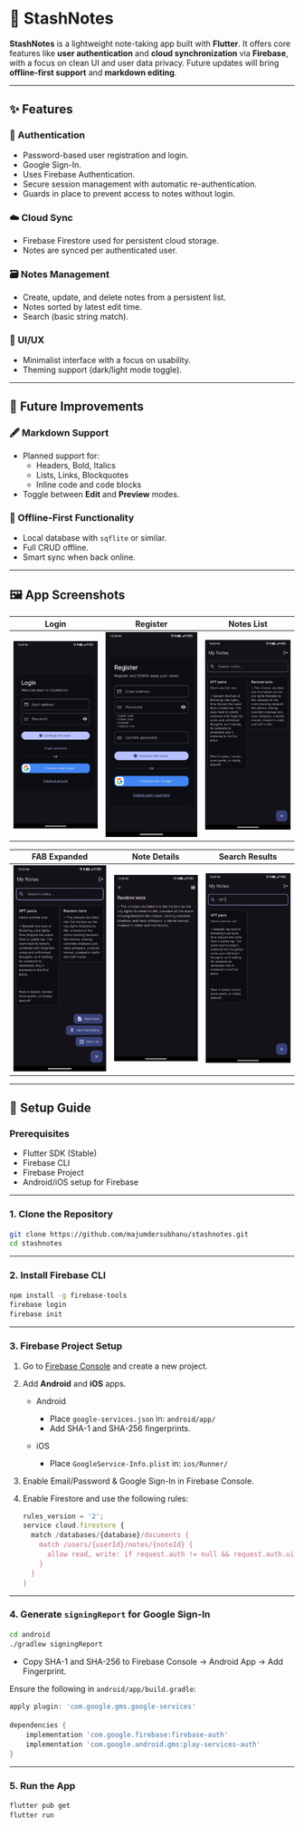 # 📘 StashNotes

**StashNotes** is a lightweight note-taking app built with **Flutter**. It offers core features like **user authentication** and **cloud synchronization** via **Firebase**, with a focus on clean UI and user data privacy. Future updates will bring **offline-first support** and **markdown editing**.

---

## ✨ Features

### 🔐 Authentication

- Password-based user registration and login.
- Google Sign-In.
- Uses Firebase Authentication.
- Secure session management with automatic re-authentication.
- Guards in place to prevent access to notes without login.

### ☁️ Cloud Sync

- Firebase Firestore used for persistent cloud storage.
- Notes are synced per authenticated user.

### 🗃️ Notes Management

- Create, update, and delete notes from a persistent list.
- Notes sorted by latest edit time.
- Search (basic string match).

### 📱 UI/UX

- Minimalist interface with a focus on usability.
- Theming support (dark/light mode toggle).

---

## 🔮 Future Improvements

### 🖋️ Markdown Support

- Planned support for:
  - Headers, Bold, Italics
  - Lists, Links, Blockquotes
  - Inline code and code blocks
- Toggle between **Edit** and **Preview** modes.

### 📶 Offline-First Functionality

- Local database with `sqflite` or similar.
- Full CRUD offline.
- Smart sync when back online.

---

## 🖼️ App Screenshots

| Login | Register | Notes List |
|:-----:|:--------:|:----------:|
| ![Login](screenshots/login_screen.jpg) | ![Register](screenshots/register_screen.jpg) | ![Notes](screenshots/notes_screen.jpg) |

| FAB Expanded | Note Details | Search Results |
|:------------:|:------------:|:--------------:|
| ![FAB](screenshots/fab_expanded_screen.jpg) | ![Details](screenshots/note_details_screen.jpg) | ![Search](screenshots/search_results_screen.jpg) |

---

## 🔧 Setup Guide

### Prerequisites

- Flutter SDK (Stable)
- Firebase CLI
- Firebase Project
- Android/iOS setup for Firebase

---

### 1. **Clone the Repository**

```bash
git clone https://github.com/majumdersubhanu/stashnotes.git
cd stashnotes
```

---

### 2. **Install Firebase CLI**

```bash
npm install -g firebase-tools
firebase login
firebase init
```

---

### 3. **Firebase Project Setup**

1. Go to [Firebase Console](https://console.firebase.google.com/) and create a new project.
2. Add **Android** and **iOS** apps.
    - Android

      - Place `google-services.json` in: `android/app/`
      - Add SHA-1 and SHA-256 fingerprints.

    - iOS
      - Place `GoogleService-Info.plist` in: `ios/Runner/`

3. Enable Email/Password & Google Sign-In in Firebase Console.
4. Enable Firestore and use the following rules:
    ```js
    rules_version = '2';
    service cloud.firestore {
      match /databases/{database}/documents {
        match /users/{userId}/notes/{noteId} {
          allow read, write: if request.auth != null && request.auth.uid == userId;
        }
      }
    }
    ```

---

### 4. **Generate `signingReport` for Google Sign-In**

```bash
cd android
./gradlew signingReport
```

- Copy SHA-1 and SHA-256 to Firebase Console → Android App → Add Fingerprint.

Ensure the following in `android/app/build.gradle`:

```gradle
apply plugin: 'com.google.gms.google-services'

dependencies {
    implementation 'com.google.firebase:firebase-auth'
    implementation 'com.google.android.gms:play-services-auth'
}
```

---

### 5. **Run the App**

```bash
flutter pub get
flutter run
```
